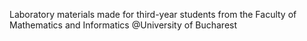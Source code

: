 Laboratory materials made for third-year students from the Faculty of Mathematics and Informatics @University of Bucharest
